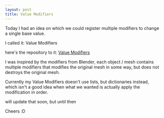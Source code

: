 ```yaml
---
layout: post
title: Value Modifiers
---
```


Today I had an idea on which we could register multiple modifiers to change a single base value.

I called it: Value Modifiers

here's the repository to it: [Value Modifiers](https://github.com/AMAIOLAMO/Value-Modifiers-CSharp)

I was inspired by the modifiers from Blender, each object / mesh contains multiple modifiers
that modifies the original mesh in some way, but does not destroys the original mesh.

Currently my Value Modifiers doesn't use lists, but dictionaries instead, which
isn't a good idea when what we wanted is actually apply the modification in order.

will update that soon, but until then

Cheers :D